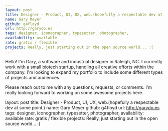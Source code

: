```yaml
---
layout: post
title: Designer - Product, UI, UX, web.(hopefully a respectable dev at some point.)
name: Gary Meyer
github: g4floyd
url: http://garydo.es
tags: designer, iconographer, typesetter, photographer,
availability: available
rate: gratis / flexible
projects: Really, just starting out in the open source world... :(
---
```


Hello! I'm Gary, a software and industrial designer in Raleigh, NC. I currently work with a small biotech startup, handling all creative efforts within the company. I'm looking to expand my portfolio to include some different types of projects and audiences.

Please reach out to me with any questions, requests, or comments. I'm really looking forward to working on some awesome projects here.

layout: post
title: Designer - Product, UI, UX, web.(hopefully a respectable dev at some point.)
name: Gary Meyer
github: g4floyd
url: http://garydo.es
tags: designer, iconographer, typesetter, photographer,
availability: available
rate: gratis / flexible
projects: Really, just starting out in the open source world... :(